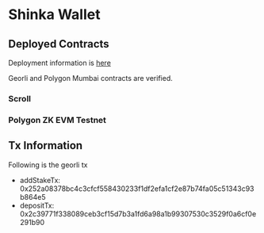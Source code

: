# Shinka Wallet

## Deployed Contracts

Deployment information is [here](./packages/contracts/network.json)

Georli and Polygon Mumbai contracts are verified.

### Scroll

### Polygon ZK EVM Testnet

## Tx Information

Following is the georli tx

- addStakeTx: 0x252a08378bc4c3cfcf558430233f1df2efa1cf2e87b74fa05c51343c93b864e5
- depositTx: 0x2c39771f338089ceb3cf15d7b3a1fd6a98a1b99307530c3529f0a6cf0e291b90
